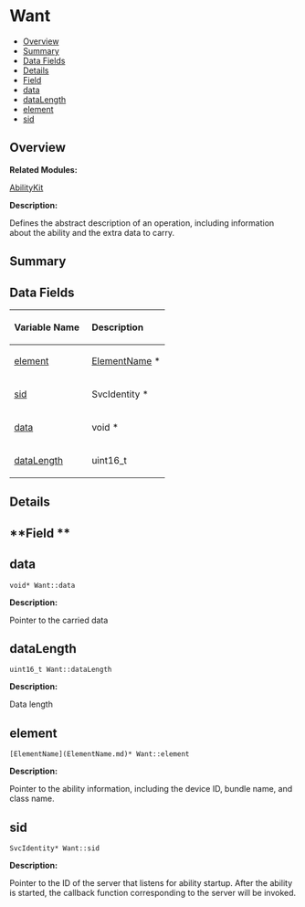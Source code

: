 # Want<a name="ZH-CN_TOPIC_0000001055039558"></a>

-   [Overview](#section2061577705165636)
-   [Summary](#section688560146165636)
-   [Data Fields](#pub-attribs)
-   [Details](#section566798983165636)
-   [Field](#section1651066855165636)
-   [data](#a47c0d5e886bb5cb0b7c9fdb32fa903fa)
-   [dataLength](#a9175a7f7f1c7d84e11042b2d17a2d3f4)
-   [element](#a0ca9d0b3a71d92dec9a14468787afbf8)
-   [sid](#a08a6438e5a2630cbefde052834869b3c)

## **Overview**<a name="section2061577705165636"></a>

**Related Modules:**

[AbilityKit](AbilityKit.md)

**Description:**

Defines the abstract description of an operation, including information about the ability and the extra data to carry. 

## **Summary**<a name="section688560146165636"></a>

## Data Fields<a name="pub-attribs"></a>

<a name="table774563067165636"></a>
<table><thead align="left"><tr id="row186019965165636"><th class="cellrowborder" valign="top" width="50%" id="mcps1.1.3.1.1"><p id="p716072402165636"><a name="p716072402165636"></a><a name="p716072402165636"></a>Variable Name</p>
</th>
<th class="cellrowborder" valign="top" width="50%" id="mcps1.1.3.1.2"><p id="p1796021309165636"><a name="p1796021309165636"></a><a name="p1796021309165636"></a>Description</p>
</th>
</tr>
</thead>
<tbody><tr id="row1659882063165636"><td class="cellrowborder" valign="top" width="50%" headers="mcps1.1.3.1.1 "><p id="p1885739324165636"><a name="p1885739324165636"></a><a name="p1885739324165636"></a><a href="Want.md#a0ca9d0b3a71d92dec9a14468787afbf8">element</a></p>
</td>
<td class="cellrowborder" valign="top" width="50%" headers="mcps1.1.3.1.2 "><p id="p474977620165636"><a name="p474977620165636"></a><a name="p474977620165636"></a><a href="ElementName.md">ElementName</a> * </p>
</td>
</tr>
<tr id="row849203241165636"><td class="cellrowborder" valign="top" width="50%" headers="mcps1.1.3.1.1 "><p id="p1879064584165636"><a name="p1879064584165636"></a><a name="p1879064584165636"></a><a href="Want.md#a08a6438e5a2630cbefde052834869b3c">sid</a></p>
</td>
<td class="cellrowborder" valign="top" width="50%" headers="mcps1.1.3.1.2 "><p id="p261602106165636"><a name="p261602106165636"></a><a name="p261602106165636"></a>SvcIdentity * </p>
</td>
</tr>
<tr id="row1464365585165636"><td class="cellrowborder" valign="top" width="50%" headers="mcps1.1.3.1.1 "><p id="p900061192165636"><a name="p900061192165636"></a><a name="p900061192165636"></a><a href="Want.md#a47c0d5e886bb5cb0b7c9fdb32fa903fa">data</a></p>
</td>
<td class="cellrowborder" valign="top" width="50%" headers="mcps1.1.3.1.2 "><p id="p889275453165636"><a name="p889275453165636"></a><a name="p889275453165636"></a>void * </p>
</td>
</tr>
<tr id="row1079889966165636"><td class="cellrowborder" valign="top" width="50%" headers="mcps1.1.3.1.1 "><p id="p739079704165636"><a name="p739079704165636"></a><a name="p739079704165636"></a><a href="Want.md#a9175a7f7f1c7d84e11042b2d17a2d3f4">dataLength</a></p>
</td>
<td class="cellrowborder" valign="top" width="50%" headers="mcps1.1.3.1.2 "><p id="p479363656165636"><a name="p479363656165636"></a><a name="p479363656165636"></a>uint16_t </p>
</td>
</tr>
</tbody>
</table>

## **Details**<a name="section566798983165636"></a>

## **Field **<a name="section1651066855165636"></a>

## data<a name="a47c0d5e886bb5cb0b7c9fdb32fa903fa"></a>

```
void* Want::data
```

 **Description:**

Pointer to the carried data 

## dataLength<a name="a9175a7f7f1c7d84e11042b2d17a2d3f4"></a>

```
uint16_t Want::dataLength
```

 **Description:**

Data length 

## element<a name="a0ca9d0b3a71d92dec9a14468787afbf8"></a>

```
[ElementName](ElementName.md)* Want::element
```

 **Description:**

Pointer to the ability information, including the device ID, bundle name, and class name. 

## sid<a name="a08a6438e5a2630cbefde052834869b3c"></a>

```
SvcIdentity* Want::sid
```

 **Description:**

Pointer to the ID of the server that listens for ability startup. After the ability is started, the callback function corresponding to the server will be invoked. 

